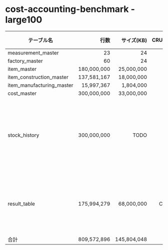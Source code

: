 # cost-accounting-benchmark - large100

| テーブル名                |        行数 |  サイズ(KB) | CRUD | 備考             |
| ------------------------- | ----------: | ----------: | ---: | ---------------- |
| measurement_master        |          23 |          24 |    R |                  |
| factory_master            |          60 |          24 |    R |                  |
| item_master               | 180,000,000 |  25,000,000 |    R |                  |
| item_construction_master  | 137,581,167 |  18,000,000 |    R |                  |
| item_manufacturing_master |  15,997,367 |   1,804,000 |    R |                  |
| cost_master               | 300,000,000 |  33,000,000 |    R |                  |
| stock_history             | 300,000,000 |        TODO |    - | 在庫履歴の追加1回分 |
| result_table              | 175,994,279 |  68,000,000 |   CD | 全件削除全件登録 |
| 合計                      | 809,572,896 | 145,804,048 |      |                  |


